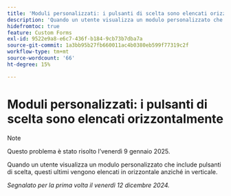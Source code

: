 ```yaml
---
title: 'Moduli personalizzati: i pulsanti di scelta sono elencati orizzontalmente'
description: 'Quando un utente visualizza un modulo personalizzato che include pulsanti di scelta, questi ultimi vengono elencati in orizzontale anziché in verticale. '
hidefromtoc: true
feature: Custom Forms
exl-id: 9522e9a8-e6c7-436f-b184-9cb73b7dba7a
source-git-commit: 1a3bb95b27fb660011ac4b0380eb599f77319c2f
workflow-type: tm+mt
source-wordcount: '66'
ht-degree: 15%

---
```


# Moduli personalizzati: i pulsanti di scelta sono elencati orizzontalmente

>[!NOTE]
>
>Questo problema è stato risolto l’venerdì 9 gennaio 2025.

Quando un utente visualizza un modulo personalizzato che include pulsanti di scelta, questi ultimi vengono elencati in orizzontale anziché in verticale.

_Segnalato per la prima volta il venerdì 12 dicembre 2024._
